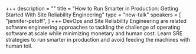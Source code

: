 +++
description = ""
title = "How to Run Smarter in Production: Getting Started With Site Reliability Engineering"
type = "new-talk"
speakers = [
        "jennifer-petoff",
]
+++
DevOps and Site Reliability Engineering are related software engineering approaches to tackling the challenge of operating software at scale while minimizing monetary and human cost. Learn SRE strategies to run smarter in production and avoid feeding the machines with human toil.